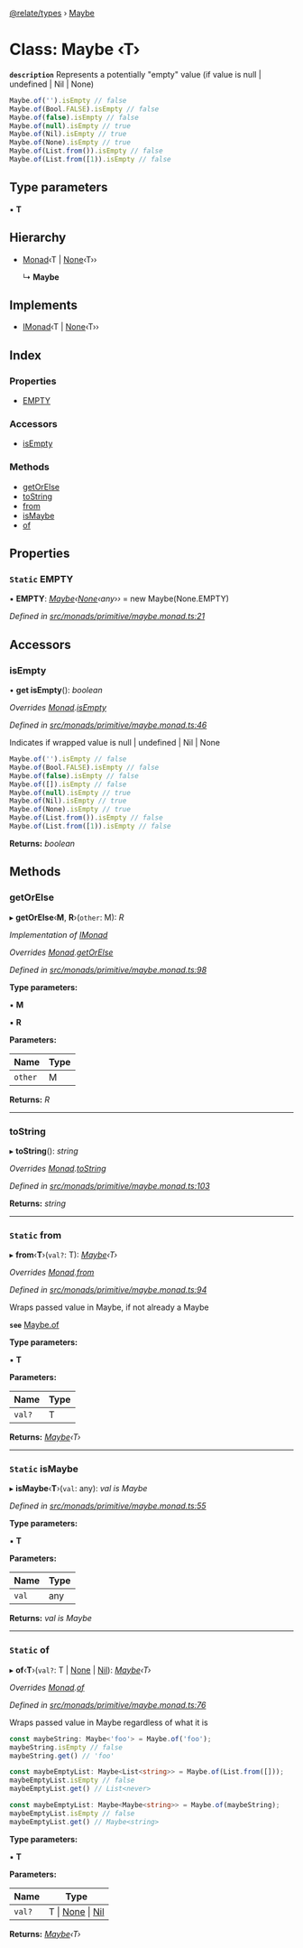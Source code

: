 [@relate/types](../README.md) › [Maybe](maybe.md)

# Class: Maybe ‹**T**›

**`description`** 
Represents a potentially "empty" value (if value is null | undefined | Nil | None)
```ts
Maybe.of('').isEmpty // false
Maybe.of(Bool.FALSE).isEmpty // false
Maybe.of(false).isEmpty // false
Maybe.of(null).isEmpty // true
Maybe.of(Nil).isEmpty // true
Maybe.of(None).isEmpty // true
Maybe.of(List.from()).isEmpty // false
Maybe.of(List.from([1)).isEmpty // false
```

## Type parameters

▪ **T**

## Hierarchy

* [Monad](monad.md)‹T | [None](none.md)‹T››

  ↳ **Maybe**

## Implements

* [IMonad](../interfaces/imonad.md)‹T | [None](none.md)‹T››

## Index

### Properties

* [EMPTY](maybe.md#static-empty)

### Accessors

* [isEmpty](maybe.md#isempty)

### Methods

* [getOrElse](maybe.md#getorelse)
* [toString](maybe.md#tostring)
* [from](maybe.md#static-from)
* [isMaybe](maybe.md#static-ismaybe)
* [of](maybe.md#static-of)

## Properties

### `Static` EMPTY

▪ **EMPTY**: *[Maybe](maybe.md)‹[None](none.md)‹any››* = new Maybe(None.EMPTY)

*Defined in [src/monads/primitive/maybe.monad.ts:21](https://github.com/neo-technology/relate/blob/master/packages/types/src/monads/primitive/maybe.monad.ts#L21)*

## Accessors

###  isEmpty

• **get isEmpty**(): *boolean*

*Overrides [Monad](monad.md).[isEmpty](monad.md#isempty)*

*Defined in [src/monads/primitive/maybe.monad.ts:46](https://github.com/neo-technology/relate/blob/master/packages/types/src/monads/primitive/maybe.monad.ts#L46)*

Indicates if wrapped value is null | undefined | Nil | None

```ts
Maybe.of('').isEmpty // false
Maybe.of(Bool.FALSE).isEmpty // false
Maybe.of(false).isEmpty // false
Maybe.of([]).isEmpty // false
Maybe.of(null).isEmpty // true
Maybe.of(Nil).isEmpty // true
Maybe.of(None).isEmpty // true
Maybe.of(List.from()).isEmpty // false
Maybe.of(List.from([1)).isEmpty // false
```

**Returns:** *boolean*

## Methods

###  getOrElse

▸ **getOrElse**‹**M**, **R**›(`other`: M): *R*

*Implementation of [IMonad](../interfaces/imonad.md)*

*Overrides [Monad](monad.md).[getOrElse](monad.md#getorelse)*

*Defined in [src/monads/primitive/maybe.monad.ts:98](https://github.com/neo-technology/relate/blob/master/packages/types/src/monads/primitive/maybe.monad.ts#L98)*

**Type parameters:**

▪ **M**

▪ **R**

**Parameters:**

Name | Type |
------ | ------ |
`other` | M |

**Returns:** *R*

___

###  toString

▸ **toString**(): *string*

*Overrides [Monad](monad.md).[toString](monad.md#tostring)*

*Defined in [src/monads/primitive/maybe.monad.ts:103](https://github.com/neo-technology/relate/blob/master/packages/types/src/monads/primitive/maybe.monad.ts#L103)*

**Returns:** *string*

___

### `Static` from

▸ **from**‹**T**›(`val?`: T): *[Maybe](maybe.md)‹T›*

*Overrides [Monad](monad.md).[from](monad.md#static-from)*

*Defined in [src/monads/primitive/maybe.monad.ts:94](https://github.com/neo-technology/relate/blob/master/packages/types/src/monads/primitive/maybe.monad.ts#L94)*

Wraps passed value in Maybe, if not already a Maybe

**`see`** [Maybe.of](maybe.md#static-of)

**Type parameters:**

▪ **T**

**Parameters:**

Name | Type |
------ | ------ |
`val?` | T |

**Returns:** *[Maybe](maybe.md)‹T›*

___

### `Static` isMaybe

▸ **isMaybe**‹**T**›(`val`: any): *val is Maybe<T>*

*Defined in [src/monads/primitive/maybe.monad.ts:55](https://github.com/neo-technology/relate/blob/master/packages/types/src/monads/primitive/maybe.monad.ts#L55)*

**Type parameters:**

▪ **T**

**Parameters:**

Name | Type |
------ | ------ |
`val` | any |

**Returns:** *val is Maybe<T>*

___

### `Static` of

▸ **of**‹**T**›(`val?`: T | [None](none.md) | [Nil](nil.md)): *[Maybe](maybe.md)‹T›*

*Overrides [Monad](monad.md).[of](monad.md#static-of)*

*Defined in [src/monads/primitive/maybe.monad.ts:76](https://github.com/neo-technology/relate/blob/master/packages/types/src/monads/primitive/maybe.monad.ts#L76)*

Wraps passed value in Maybe regardless of what it is

```ts
const maybeString: Maybe<'foo'> = Maybe.of('foo');
maybeString.isEmpty // false
maybeString.get() // 'foo'

const maybeEmptyList: Maybe<List<string>> = Maybe.of(List.from([]));
maybeEmptyList.isEmpty // false
maybeEmptyList.get() // List<never>

const maybeEmptyList: Maybe<Maybe<string>> = Maybe.of(maybeString);
maybeEmptyList.isEmpty // false
maybeEmptyList.get() // Maybe<string>
```

**Type parameters:**

▪ **T**

**Parameters:**

Name | Type |
------ | ------ |
`val?` | T &#124; [None](none.md) &#124; [Nil](nil.md) |

**Returns:** *[Maybe](maybe.md)‹T›*
